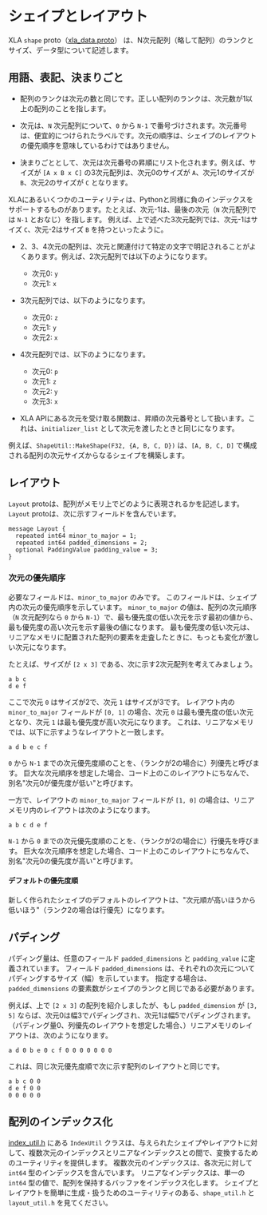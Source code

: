 # シェイプとレイアウト

XLA `shape` proto（[xla_data.proto](https://www.tensorflow.org/code/tensorflow/compiler/xla/xla_data.proto)） は、N次元配列（略して配列）のランクとサイズ、データ型について記述します。


## 用語、表記、決まりごと

* 配列のランクは次元の数と同じです。正しい配列のランクは、次元数が1以上の配列のことを指します。

* 次元は、`N` 次元配列について、`0` から `N-1` で番号づけされます。次元番号は、便宜的につけられたラベルです。次元の順序は、シェイプのレイアウトの優先順序を意味しているわけではありません。

* 決まりごととして、次元は次元番号の昇順にリスト化されます。例えば、サイズが `[A x B x C]` の3次元配列は、次元0のサイズが `A`、次元1のサイズが `B`、次元2のサイズが `C` となります。

XLAにあるいくつかのユーティリティは、Pythonと同様に負のインデックスをサポートするものがあります。たとえば、次元-1は、最後の次元（`N` 次元配列では `N-1` とおなじ）を指します。
例えば、上で述べた3次元配列では、次元-1はサイズ `C`、次元-2はサイズ `B` を持つといったように。

* 2、3、4次元の配列は、次元と関連付けて特定の文字で明記されることがよくあります。例えば、2次元配列では以下のようになります。
  * 次元0: `y`
  * 次元1: `x`
* 3次元配列では、以下のようになります。
  * 次元0: `z`
  * 次元1: `y`
  * 次元2: `x`
* 4次元配列では、以下のようになります。
  * 次元0: `p`
  * 次元1: `z`
  * 次元2: `y`
  * 次元3: `x`

* XLA APIにある次元を受け取る関数は、昇順の次元番号として扱います。これは、`initializer_list` として次元を渡したときと同じになります。

例えば、`ShapeUtil::MakeShape(F32, {A, B, C, D})` は、`[A, B, C, D]` で構成される配列の次元サイズからなるシェイプを構築します。

## レイアウト

`Layout` protoは、配列がメモリ上でどのように表現されるかを記述します。
`Layout` protoは、次に示すフィールドを含んでいます。

```
message Layout {
  repeated int64 minor_to_major = 1;
  repeated int64 padded_dimensions = 2;
  optional PaddingValue padding_value = 3;
}
```

### 次元の優先順序

必要なフィールドは、`minor_to_major` のみです。
このフィールドは、シェイプ内の次元の優先順序を示しています。
`minor_to_major` の値は、配列の次元順序（`N` 次元配列なら `0` から `N-1`）で、最も優先度の低い次元を示す最初の値から、最も優先度の高い次元を示す最後の値になります。
最も優先度の低い次元は、リニアなメモリに配置された配列の要素を走査したときに、もっとも変化が激しい次元になります。

たとえば、サイズが `[2 x 3]` である、次に示す2次元配列を考えてみましょう。

```
a b c
d e f
```

ここで次元 `0` はサイズが2で、次元 `1` はサイズが3です。
レイアウト内の `minor_to_major` フィールドが `[0, 1]` の場合、次元 `0` は最も優先度の低い次元となり、次元 `1` は最も優先度が高い次元になります。
これは、リニアなメモリでは、以下に示すようなレイアウトと一致します。

```
a d b e c f
```

`0` から `N-1` までの次元優先度順のことを、（ランクが2の場合に）列優先と呼びます。
巨大な次元順序を想定した場合、コード上のこのレイアウトにちなんで、別名"次元0が優先度が低い"と呼びます。

一方で、レイアウトの `minor_to_major` フィールドが `[1, 0]` の場合は、リニアメモリ内のレイアウトは次のようになります。

```
a b c d e f
```

`N-1` から `0` までの次元優先度順のことを、（ランクが2の場合に）行優先を呼びます。
巨大な次元順序を想定した場合、コード上のこのレイアウトにちなんで、別名"次元0の優先度が高い"と呼びます。


#### デフォルトの優先度順

新しく作られたシェイプのデフォルトのレイアウトは、"次元順が高いほうから低いほう"（ランク2の場合は行優先）になります。


## パディング

パディング量は、任意のフィールド `padded_dimensions` と `padding_value` に定義されています。
フィールド `padded_dimensions` は、それぞれの次元についてパディングするサイズ（幅）を示しています。
指定する場合は、`padded_dimensions` の要素数がシェイプのランクと同じである必要があります。

例えば、上で `[2 x 3]` の配列を紹介しましたが、もし `padded_dimension` が `[3, 5]` ならば、次元0は幅3でパディングされ、次元1は幅5でパディングされます。
（パディング量0、列優先のレイアウトを想定した場合、）リニアメモリのレイアウトは、次のようになります。

```
a d 0 b e 0 c f 0 0 0 0 0 0 0
```

これは、同じ次元優先度順で次に示す配列のレイアウトと同じです。

```
a b c 0 0
d e f 0 0
0 0 0 0 0
```

## 配列のインデックス化

[index_util.h](https://www.tensorflow.org/code/tensorflow/compiler/xla/index_util.h) にある `IndexUtil` クラスは、与えられたシェイプやレイアウトに対して、複数次元のインデックスとリニアなインデックスとの間で、変換するためのユーティリティを提供します。
複数次元のインデックスは、各次元に対して `int64` 型のインデックスを含んでいます。
リニアなインデックスは、単一の `int64` 型の値で、配列を保持するバッファをインデックス化します。
シェイプとレイアウトを簡単に生成・扱うためのユーティリティのある、`shape_util.h` と `layout_util.h` を見てください。
